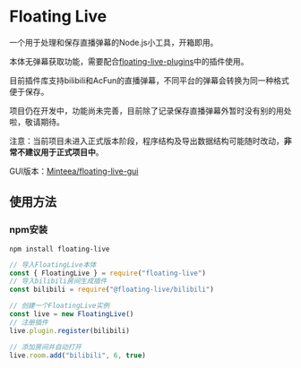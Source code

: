 # Floating Live
一个用于处理和保存直播弹幕的Node.js小工具，开箱即用。

本体无弹幕获取功能，需要配合[floating-live-plugins](https://github.com/Minteea/floating-live-plugins)中的插件使用。

目前插件库支持bilibili和AcFun的直播弹幕，不同平台的弹幕会转换为同一种格式便于保存。

项目仍在开发中，功能尚未完善，目前除了记录保存直播弹幕外暂时没有别的用处啦，敬请期待。

注意：当前项目未进入正式版本阶段，程序结构及导出数据结构可能随时改动，**非常不建议用于正式项目中**。

GUI版本：[Minteea/floating-live-gui](https://github.com/Minteea/floating-live-gui)

## 使用方法
### npm安装
```
npm install floating-live
```
``` javascript
// 导入FloatingLive本体
const { FloatingLive } = require("floating-live")
// 导入bilibili房间生成插件
const bilibili = require("@floating-live/bilibili")   

// 创建一个FloatingLive实例
const live = new FloatingLive()
// 注册插件
live.plugin.register(bilibili)

// 添加房间并自动打开
live.room.add("bilibili", 6, true)
```
